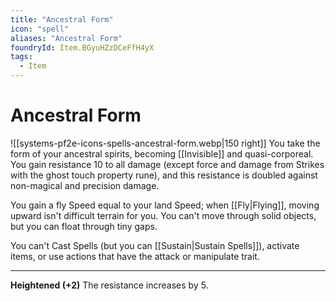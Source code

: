 ```yaml
---
title: "Ancestral Form"
icon: "spell"
aliases: "Ancestral Form"
foundryId: Item.BGyuHZzDCeFfH4yX
tags:
  - Item
---
```


# Ancestral Form
![[systems-pf2e-icons-spells-ancestral-form.webp|150 right]]
You take the form of your ancestral spirits, becoming [[Invisible]] and quasi-corporeal. You gain resistance 10 to all damage (except force and damage from Strikes with the ghost touch property rune), and this resistance is doubled against non-magical and precision damage.

You gain a fly Speed equal to your land Speed; when [[Fly|Flying]], moving upward isn't difficult terrain for you. You can't move through solid objects, but you can float through tiny gaps.

You can't Cast Spells (but you can [[Sustain|Sustain Spells]]), activate items, or use actions that have the attack or manipulate trait.

* * *

**Heightened (+2)** The resistance increases by 5.
